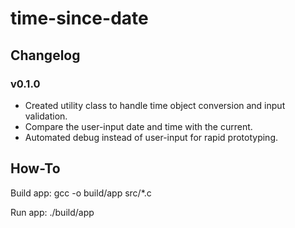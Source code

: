 # time-since-date 

## Changelog
### v0.1.0
- Created utility class to handle time object conversion and input validation.
- Compare the user-input date and time with the current.
- Automated debug instead of user-input for rapid prototyping.


## How-To

Build app:
gcc -o build/app src/*.c

Run app:
./build/app

